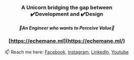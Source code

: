 <h3 align="center">
  A Unicorn bridging the gap between <br/> ✔️Development and ✔️Design
</h3>

<h5 align="center">
🌟An Engineer who wants to Perceive Value🌟
<br/>
</h5>

<div align="center">

### [https://echemane.ml](https://echemane.ml/)

📫 Reach me here: [Facebook](https://www.facebook.com/e.echemane/), [Instagram](https://www.instagram.com/ericechemane/), [LinkedIn](https://www.linkedin.com/in/eric-echemane-2a3543229/), [Youtube](https://www.youtube.com/@ericechemane3335)

</div>
